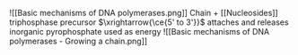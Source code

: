 ![[Basic mechanisms of DNA polymerases.png]]
Chain + [[Nucleosides]] triphosphase precursor $\xrightarrow{\ce{5' to 3'}}$ attaches and releases inorganic pyrophosphate used as energy
![[Basic mechanisms of DNA polymerases - Growing a chain.png]]